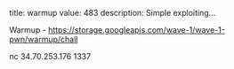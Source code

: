 title: warmup
value: 483
description: Simple exploiting...

Warmup - https://storage.googleapis.com/wave-1/wave-1-pwn/warmup/chall

nc 34.70.253.176 1337
